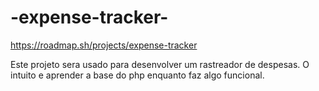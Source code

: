 # -expense-tracker-
https://roadmap.sh/projects/expense-tracker

Este projeto sera usado para desenvolver um rastreador de despesas. O intuito e aprender a base do php enquanto faz algo funcional.

